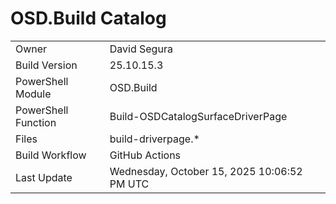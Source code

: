 ﻿# OSD.Build Catalog

| | |
|-|-|
| Owner | David Segura |
| Build Version | 25.10.15.3 |
| PowerShell Module | OSD.Build |
| PowerShell Function | Build-OSDCatalogSurfaceDriverPage |
| Files | build-driverpage.* |
| Build Workflow | GitHub Actions |
| Last Update | Wednesday, October 15, 2025 10:06:52 PM UTC |
